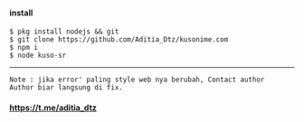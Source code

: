 #### install
```
$ pkg install nodejs && git
$ git clone https://github.com/Aditia_Dtz/kusonime.com
$ npm i
$ node kuso-sr
```
-----------
```
Note : jika error' paling style web nya berubah, Contact author 
Author biar langsung di fix.
```

#### https://t.me/aditia_dtz
